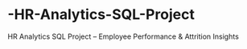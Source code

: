# -HR-Analytics-SQL-Project
 HR Analytics SQL Project – Employee Performance &amp; Attrition Insights
